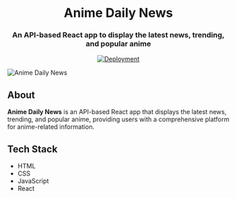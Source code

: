 <h1 align="center">Anime Daily News</h1>
<h3 align="center">An API-based React app to display the latest news, trending, and popular anime</h3>
<p align="center">
  <a href="https://anime-daily-news.vercel.app" target="_blank"><img src="https://img.shields.io/badge/Deployment-Vercel-brightgreen" alt="Deployment"></a>
</p>
<img src="https://drive.google.com/uc?export=view&id=10cvwfmJxVjS0wAQ4c4NutezK2GCdaDKC" alt="Anime Daily News"/>

<h2>About</h2>
<p><strong>Anime Daily News</strong> is an API-based React app that displays the latest news, trending, and popular anime, providing users with a comprehensive platform for anime-related information.</p>

<h2>Tech Stack</h2>

<ul>
  <li>HTML</li>
  <li>CSS</li>
  <li>JavaScript</li>
  <li>React</li>
</ul>

